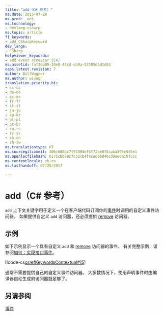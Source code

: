 ```yaml
---
title: "add（C# 参考）"
ms.date: 2015-07-20
ms.prod: .net
ms.technology:
- devlang-csharp
ms.topic: article
f1_keywords:
- add_CSharpKeyword
dev_langs:
- CSharp
helpviewer_keywords:
- add event accessor [C#]
ms.assetid: faf30b99-10e8-45cd-ab9a-57585d4d1d8d
caps.latest.revision: 7
author: BillWagner
ms.author: wiwagn
translation.priority.ht:
- cs-cz
- de-de
- es-es
- fr-fr
- it-it
- ja-jp
- ko-kr
- pl-pl
- pt-br
- ru-ru
- tr-tr
- zh-cn
- zh-tw
ms.translationtype: HT
ms.sourcegitcommit: 306c608dc7f97594ef6f72ae0f5aaba596c936e1
ms.openlocfilehash: 0171cbb28c7d32cb4f8cad6bd46cd9aeda10fccc
ms.contentlocale: zh-cn
ms.lasthandoff: 07/28/2017

---
```

# <a name="add-c-reference"></a>add（C# 参考）
`add` 上下文关键字用于定义一个在客户端代码订阅你的[事件](../../../csharp/language-reference/keywords/event.md)时调用的自定义事件访问器。 如果提供自定义 `add` 访问器，还必须提供 [remove](../../../csharp/language-reference/keywords/remove.md) 访问器。  
  
## <a name="example"></a>示例  
 如下示例显示一个具有自定义 `add` 和 [remove](../../../csharp/language-reference/keywords/remove.md) 访问器的事件。 有关完整示例，请参阅[如何：实现接口事件](../../../csharp/programming-guide/events/how-to-implement-interface-events.md)。  
  
 [!code-cs[csrefKeywordsContextual#15](../../../csharp/language-reference/keywords/codesnippet/CSharp/add_1.cs)]  
  
 通常不需要提供自己的自定义事件访问器。 大多数情况下，使用声明事件时由编译器自动生成的访问器就足够了。  
  
## <a name="see-also"></a>另请参阅  
 [事件](../../../csharp/programming-guide/events/index.md)

